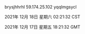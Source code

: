 brysjhhrhl 59.174.25.102 yqqlmgsycl

2021年 12月 18日 星期六 02:21:32 CST

2021年 12月 17日 星期五 18:21:32 GMT
